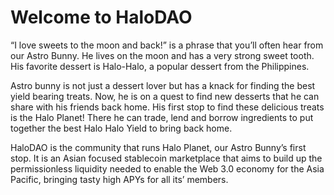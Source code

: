 # Welcome to HaloDAO

“I love sweets to the moon and back!” is a phrase that you’ll often hear from our Astro Bunny. He lives on the moon and has a very strong sweet tooth. His favorite dessert is Halo-Halo, a popular dessert from the Philippines.

Astro bunny is not just a dessert lover but has a knack for finding the best yield bearing treats. Now, he is on a quest to find new desserts that he can share with his friends back home. His first stop to find these delicious treats is the Halo Planet! There he can trade, lend and borrow ingredients to put together the best Halo Halo Yield to bring back home. 

HaloDAO is the community that runs Halo Planet, our Astro Bunny’s first stop. It is an Asian focused stablecoin marketplace that aims  to build up the permissionless liquidity needed to enable the Web 3.0 economy for the Asia Pacific, bringing tasty high APYs for all its’ members.  


